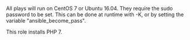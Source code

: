 All plays will run on CentOS 7 or Ubuntu 16.04. They require the sudo password to be set. This can be done at runtime with -K, or by setting the variable "ansible_become_pass".

This role installs PHP 7.

